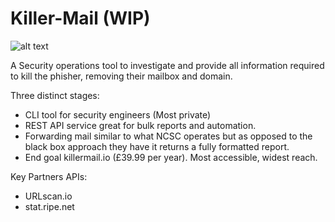 # Killer-Mail (WIP)

![alt text](https://i.paste.pics/2c4e0bfa28229f911bbbbb540e62a384.png)


A Security operations tool to investigate and provide all information required to kill the phisher, removing their mailbox and domain.

Three distinct stages:
* CLI tool for security engineers (Most private)
* REST API service great for bulk reports and automation.
* Forwarding mail similar to what NCSC operates but as opposed to the black box approach they have it returns a fully formatted report.
* End goal killermail.io (£39.99 per year). Most accessible, widest reach.

Key Partners APIs:
* URLscan.io
* stat.ripe.net
